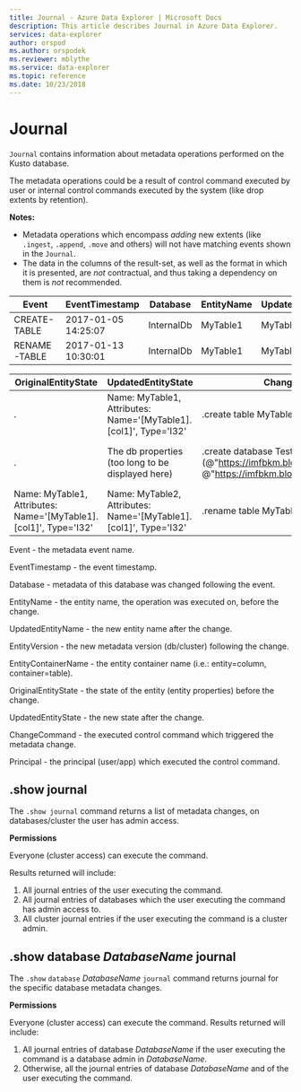 ```yaml
---
title: Journal - Azure Data Explorer | Microsoft Docs
description: This article describes Journal in Azure Data Explorer.
services: data-explorer
author: orspod
ms.author: orspodek
ms.reviewer: mblythe
ms.service: data-explorer
ms.topic: reference
ms.date: 10/23/2018
---
```

# Journal

 `Journal` contains information about metadata operations performed on the Kusto database.

The metadata operations could be a result of control command executed by user or internal control commands executed by the system (like drop extents by retention).

**Notes:**

- Metadata operations which encompass *adding* new extents (like `.ingest`, `.append`, `.move` and others) will not have matching events shown in the `Journal`.
- The data in the columns of the result-set, as well as the format in which it is presented, are *not* contractual, and thus taking a dependency on them is *not* recommended.

|Event        |EventTimestamp     |Database  |EntityName|UpdatedEntityName|EntityVersion|EntityContainerName|
|-------------|-------------------|----------|----------|-----------------|-------------|-------------------|
|CREATE-TABLE |2017-01-05 14:25:07|InternalDb|MyTable1  |MyTable1         |v7.0         |InternalDb         |
|RENAME-TABLE |2017-01-13 10:30:01|InternalDb|MyTable1  |MyTable2         |v8.0         |InternalDb         |  

|OriginalEntityState|UpdatedEntityState                                              |ChangeCommand                                                                                                          |Principal            |
|-------------------|----------------------------------------------------------------|-----------------------------------------------------------------------------------------------------------------------|---------------------|
|.           		|Name: MyTable1, Attributes: Name='[MyTable1].[col1]', Type='I32'|.create table MyTable1 (col1:int)                                                                                      |imike@fabrikam.com
|.          		|The db properties (too long to be displayed here)               |.create database TestDB persist (@"https://imfbkm.blob.core.windows.net/md", @"https://imfbkm.blob.core.windows.net/data")|AAD app id=76263cdb-abcd-545644e9c404
|Name: MyTable1, Attributes: Name='[MyTable1].[col1]', Type='I32'|Name: MyTable2, Attributes: Name='[MyTable1].[col1]', Type='I32'|.rename table MyTable1 to MyTable2|rdmik@fabrikam.com


Event - the metadata event name.

EventTimestamp - the event timestamp.

Database - metadata of this database was changed following the event.

EntityName - the entity name, the operation was executed on, before the change.

UpdatedEntityName - the new entity name after the change.

EntityVersion - the new metadata version (db/cluster) following the change.

EntityContainerName - the entity container name (i.e.: entity=column, container=table).

OriginalEntityState - the state of the entity (entity properties) before the change.

UpdatedEntityState - the new state after the change.

ChangeCommand - the executed control command which triggered the metadata change.

Principal - the principal (user/app) which executed the control command.
					
## .show journal

The `.show journal` command returns a list of metadata changes, on databases/cluster the user has admin access.

**Permissions**

Everyone (cluster access) can execute the command. 

Results returned will include: 
1. All journal entries of the user executing the command. 
2. All journal entries of databases which the user executing the command has admin access to. 
3. All cluster journal entries if the user executing the command is a cluster admin. 

## .show database *DatabaseName* journal 

The `.show` `database` *DatabaseName* `journal` command returns journal for the specific database metadata changes.

**Permissions**

Everyone (cluster access) can execute the command. Results returned will include: 
1. All journal entries of database *DatabaseName* if  the user executing the command is a database admin in *DatabaseName*. 
2. Otherwise, all the journal entries of database *DatabaseName* and of the user executing the command. 

